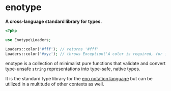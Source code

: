 # enotype

**A cross-language standard library for types.**

```php
<?php

use Enotype\Loaders;

Loaders::color('#fff'); // returns '#fff'
Loaders::color('#xyz'); // throws Exception('A color is required, for instance '#B6D918', '#fff' or '#01b'.')
```

enotype is a collection of minimalist pure functions that validate and convert type-unsafe `string` representations into type-safe, native types.

It is the standard type library for the [eno notation language](https://eno-lang.org) but can be utilized in a multitude of other contexts as well.

